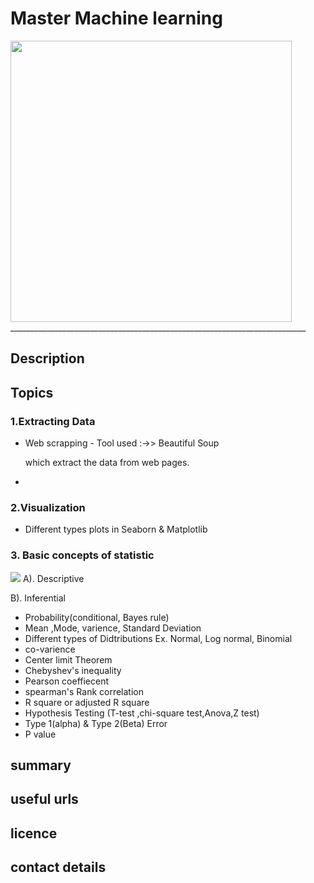 # Master Machine learning
<img src="https://github.com/Niketkumardheeryan/Hands-on-ML-Basic-to-Advance-/blob/master/ml%20img.jpg" width="450" height="450">
__________________________________________________________________________


## Description
## Topics
 ### 1.Extracting  Data
  * Web scrapping -  Tool used :->> Beautiful Soup
  
    which extract the data from web pages.
  * 
 ### 2.Visualization 
 * Different types plots in  Seaborn & Matplotlib 
 ### 3. Basic concepts of statistic
 <img src="https://github.com/Niketkumardheeryan/Hands-on-ML-Basic-to-Advance-/blob/master/download%20statistics.jpg">
  A). Descriptive 
  
  B). Inferential 
  * Probability(conditional, Bayes rule)
 * Mean ,Mode, varience, Standard Deviation
 * Different types of Didtributions Ex. Normal, Log normal, Binomial 
 * co-varience
 * Center limit Theorem
 * Chebyshev's inequality
 * Pearson coeffiecent
 * spearman's Rank correlation
 * R square or adjusted R square
 * Hypothesis Testing (T-test ,chi-square test,Anova,Z test)
 *  Type 1(alpha) & Type 2(Beta) Error
 * P value
  
    
## summary 
## useful urls
## licence
## contact details
